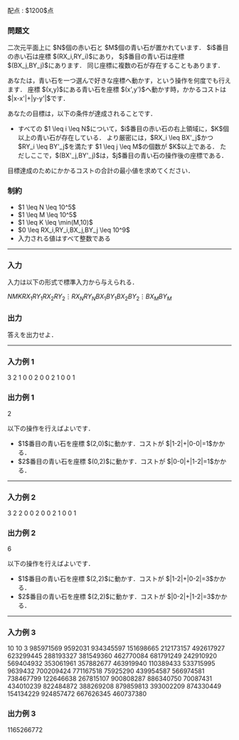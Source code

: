 
<div>

<span>

<span>

<p>
配点 : $1200$点
</p>

<div>

<section>

### **問題文**

<p>
二次元平面上に $N$個の赤い石と $M$個の青い石が置かれています．
$i$番目の赤い石は座標 $(RX_i,RY_i)$にあり， $j$番目の青い石は座標 $(BX_j,BY_j)$にあります．
同じ座標に複数の石が存在することもあります．
</p>

<p>
あなたは，青い石を一つ選んで好きな座標へ動かす，という操作を何度でも行えます．
座標 $(x,y)$にある青い石を座標 $(x',y')$へ動かす時，かかるコストは $|x-x'|+|y-y'|$です．
</p>

<p>
あなたの目標は，以下の条件が達成されることです．
</p>

<ul>

<li>
すべての $1 \leq i \leq N$について，$i$番目の赤い石の右上領域に，$K$個以上の青い石が存在している．
より厳密には，$RX_i \leq BX'_j$かつ $RY_i \leq BY'_j$を満たす $1 \leq j \leq M$の個数が $K$以上である．
ただしここで，$(BX'_j,BY'_j)$は，$j$番目の青い石の操作後の座標である．
</li>

</ul>

<p>
目標達成のためにかかるコストの合計の最小値を求めてください．
</p>

</section>

</div>

<div>

<section>

### **制約**

<ul>

<li>
$1 \leq N \leq 10^5$
</li>

<li>
$1 \leq M \leq 10^5$
</li>

<li>
$1 \leq K \leq \min(M,10)$
</li>

<li>
$0 \leq RX_i,RY_i,BX_j,BY_j \leq 10^9$
</li>

<li>
入力される値はすべて整数である
</li>

</ul>

</section>

</div>

---

<div>

<div>

<section>

### **入力**

<p>
入力は以下の形式で標準入力から与えられる．
</p>

<div>

$N$$M$$K$$RX_1$$RY_1$$RX_2$$RY_2$$\vdots$$RX_N$$RY_N$$BX_1$$BY_1$$BX_2$$BY_2$$\vdots$$BX_M$$BY_M$
</div>

</section>

</div>

<div>

<section>

### **出力**

<p>
答えを出力せよ．
</p>

</section>

</div>

</div>

---

<div>

<section>

### **入力例 1**

<div>

3 2 1
0 0
2 0
0 2
1 0
0 1

</div>

</section>

</div>

<div>

<section>

### **出力例 1**

<div>

2

</div>

<p>
以下の操作を行えばよいです．
</p>

<ul>

<li>
$1$番目の青い石を座標 $(2,0)$に動かす．コストが $|1-2|+|0-0|=1$かかる．
</li>

<li>
$2$番目の青い石を座標 $(0,2)$に動かす．コストが $|0-0|+|1-2|=1$かかる．
</li>

</ul>

</section>

</div>

---

<div>

<section>

### **入力例 2**

<div>

3 2 2
0 0
2 0
0 2
1 0
0 1

</div>

</section>

</div>

<div>

<section>

### **出力例 2**

<div>

6

</div>

<p>
以下の操作を行えばよいです．
</p>

<ul>

<li>
$1$番目の青い石を座標 $(2,2)$に動かす．コストが $|1-2|+|0-2|=3$かかる．
</li>

<li>
$2$番目の青い石を座標 $(2,2)$に動かす．コストが $|0-2|+|1-2|=3$かかる．
</li>

</ul>

</section>

</div>

---

<div>

<section>

### **入力例 3**

<div>

10 10 3
985971569 9592031
934345597 151698665
212173157 492617927
623299445 288193327
381549360 462770084
681791249 242910920
569404932 353061961
357882677 463919940
110389433 533715995
9639432 700209424
771167518 75925290
439954587 566974581
738467799 122646638
267815107 900808287
886340750 70087431
434010239 822484872
388269208 879859813
393002209 874330449
154134229 924857472
667626345 460737380

</div>

</section>

</div>

<div>

<section>

### **出力例 3**

<div>

1165266772

</div>

</section>

</div>

</span>

</span>

</div>
